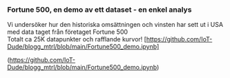### Fortune 500, en demo av ett dataset - en enkel analys

Vi undersöker hur den historiska omsättningen och vinsten har sett ut i USA med data taget från företaget Fortune 500
<br>
Totalt ca 25K datapunkter och rafflande kurvor! [https://github.com/IoT-Dude/blogg_mtrl/blob/main/Fortune500_demo.ipynb] 

(https://github.com/IoT-Dude/blogg_mtrl/blob/main/Fortune500_demo.ipynb)


